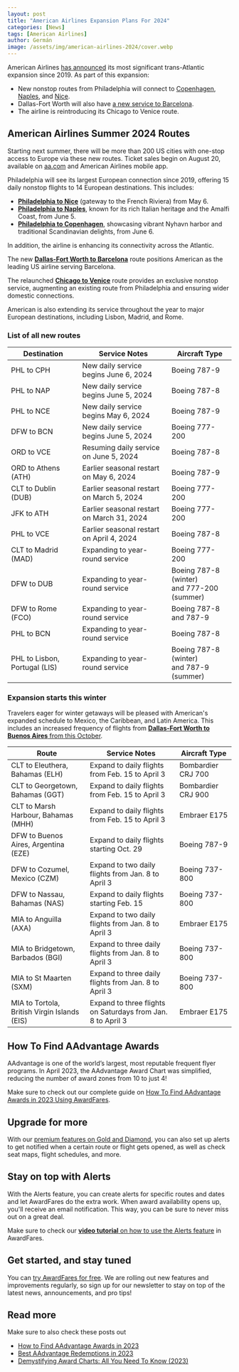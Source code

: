 ```yaml
---
layout: post
title: "American Airlines Expansion Plans For 2024"
categories: [News]
tags: [American Airlines]
author: Germán
image: /assets/img/american-airlines-2024/cover.webp
---
```


American Airlines [has announced](https://news.aa.com/news/news-details/2023/More-for-2024-American-Airlines-adds-new-routes-and-destinations-to-see-the-world-next-summer-NET-RTS-08/default.aspx) its most significant trans-Atlantic expansion since 2019. As part of this expansion:

* New nonstop routes from Philadelphia will connect to [Copenhagen](https://awardfares.com/search?PHL.CPH.2024-06-06;a:AA;o:duration;so:asc;z:aadvantage), [Naples](https://awardfares.com/search?PHL.NAP.2024-06-05;a:AA;o:duration;so:asc;z:aadvantage), and [Nice](https://awardfares.com/search?PHL.NCE.2024-05-06;a:AA;o:duration;so:asc;z:aadvantage).
* Dallas-Fort Worth will also have [a new service to Barcelona](https://awardfares.com/search?DFW.BCN.2024-06-06;a:AA;o:duration;so:asc;z:aadvantage).
* The airline is reintroducing its Chicago to Venice route.

## American Airlines Summer 2024 Routes

Starting next summer, there will be more than 200 US cities with one-stop access to Europe via these new routes. Ticket sales begin on August 20, available on [aa.com](https://www.aa.com/) and American Airlines mobile app.

Philadelphia will see its largest European connection since 2019, offering 15 daily nonstop flights to 14 European destinations. This includes:

* [**Philadelphia to Nice**](https://awardfares.com/search?PHL.NCE.2024-05-06;a:AA;o:duration;so:asc;z:aadvantage) (gateway to the French Riviera) from May 6.
* [**Philadelphia to Naples**](https://awardfares.com/search?PHL.NAP.2024-06-05;a:AA;o:duration;so:asc;z:aadvantage), known for its rich Italian heritage and the Amalfi Coast, from June 5.
* [**Philadelphia to Copenhagen**](https://awardfares.com/search?PHL.CPH.2024-06-06;a:AA;o:duration;so:asc;z:aadvantage), showcasing vibrant Nyhavn harbor and traditional Scandinavian delights, from June 6.

In addition, the airline is enhancing its connectivity across the Atlantic.

The new [**Dallas-Fort Worth to Barcelona**](https://awardfares.com/search?DFW.BCN.2024-06-06;a:AA;o:duration;so:asc;z:aadvantage) route positions American as the leading US airline serving Barcelona.

The relaunched [**Chicago to Venice**](https://awardfares.com/search?ORD.VCE.;a:AA;z:aadvantage) route provides an exclusive nonstop service, augmenting an existing route from Philadelphia and ensuring wider domestic connections.

American is also extending its service throughout the year to major European destinations, including Lisbon, Madrid, and Rome.

### List of all new routes

| Destination | Service Notes | Aircraft Type |
|---|---|---|
| PHL to CPH | New daily service begins June 6, 2024 | Boeing 787-9 |
| PHL to NAP | New daily service begins June 5, 2024 | Boeing 787-8 |
| PHL to NCE | New daily service begins May 6, 2024 | Boeing 787-9 |
| DFW to BCN | New daily service begins June 5, 2024 | Boeing 777-200 |
| ORD to VCE | Resuming daily service on June 5, 2024 | Boeing 787-8 |
| ORD to Athens (ATH) | Earlier seasonal restart on May 6, 2024 | Boeing 787-9 |
| CLT to Dublin (DUB) | Earlier seasonal restart on March 5, 2024 | Boeing 777-200 |
| JFK to ATH | Earlier seasonal restart on March 31, 2024 | Boeing 777-200 |
| PHL to VCE | Earlier seasonal restart on April 4, 2024 | Boeing 787-8 |
| CLT to Madrid (MAD) | Expanding to year-round service | Boeing 777-200 |
| DFW to DUB | Expanding to year-round service | Boeing 787-8 (winter)<br>and 777-200 (summer) |
| DFW to Rome (FCO) | Expanding to year-round service | Boeing 787-8 and 787-9 |
| PHL to BCN | Expanding to year-round service | Boeing 787-8 |
| PHL to Lisbon, Portugal (LIS) | Expanding to year-round service | Boeing 787-8 (winter)<br>and 787-9 (summer) |

### Expansion starts this winter

Travelers eager for winter getaways will be pleased with American's expanded schedule to Mexico, the Caribbean, and Latin America. This includes an increased frequency of flights from [**Dallas-Fort Worth to Buenos Aires** from this October](https://awardfares.com/search?DFW.EZE.2023-10-01;a:AA;o:duration;so:asc;z:aadvantage).

| Route | Service Notes | Aircraft Type |
|---|---|---|
| CLT to Eleuthera, Bahamas (ELH) | Expand to daily flights from Feb. 15 to April 3 | Bombardier CRJ 700 |
| CLT to Georgetown, Bahamas (GGT) | Expand to daily flights from Feb. 15 to April 3 | Bombardier CRJ 900 |
| CLT to Marsh Harbour, Bahamas (MHH) | Expand to daily flights from Feb. 15 to April 3 | Embraer E175 |
| DFW to Buenos Aires, Argentina (EZE) | Expand to daily flights starting Oct. 29 | Boeing 787-9 |
| DFW to Cozumel, Mexico (CZM) | Expand to two daily flights from Jan. 8 to April 3 | Boeing 737-800 |
| DFW to Nassau, Bahamas (NAS) | Expand to daily flights starting Feb. 15 | Boeing 737-800 |
| MIA to Anguilla (AXA) | Expand to two daily flights from Jan. 8 to April 3 | Embraer E175 |
| MIA to Bridgetown, Barbados (BGI) | Expand to three daily flights from Jan. 8 to April 3 | Boeing 737-800 |
| MIA to St Maarten (SXM) | Expand to three daily flights from Jan. 8 to April 3 | Boeing 737-800 |
| MIA to Tortola, British Virgin Islands (EIS) | Expand to three flights on Saturdays from Jan. 8 to April 3 | Embraer E175 |


## How To Find AAdvantage Awards

AAdvantage is one of the world’s largest, most reputable frequent flyer programs. In April 2023, the AAdvantage Award Chart was simplified, reducing the number of award zones from 10 to just 4!

Make sure to check out our complete guide on [How To Find AAdvantage Awards in 2023 Using AwardFares](https://blog.awardfares.com/aadvantage-guide/).

## Upgrade for more

With our [premium features on Gold and Diamond](https://awardfares.com/pricing), you can also set up alerts to get notified when a certain route or flight gets opened, as well as check seat maps, flight schedules, and more.


## Stay on top with Alerts

With the Alerts feature, you can create alerts for specific routes and dates and let AwardFares do the extra work. When award availability opens up, you'll receive an email notification. This way, you can be sure to never miss out on a great deal.

Make sure to check our [**video tutorial** on how to use the Alerts feature](https://blog.awardfares.com/alerts/) in AwardFares.

## Get started, and stay tuned

You can [try AwardFares for free](https://awardfares.com/). We are rolling out new features and improvements regularly, so sign up for our newsletter to stay on top of the latest news, announcements, and pro tips!

## Read more

Make sure to also check these posts out


- [How to Find AAdvantage Awards in 2023](https://blog.awardfares.com/aadvantage-guide/)
- [Best AAdvantage Redemptions in 2023](https://blog.awardfares.com/aadvantage-best-redemptions-2023/)
- [Demystifying Award Charts: All You Need To Know (2023)](https://blog.awardfares.com/demystifying-award-charts/)